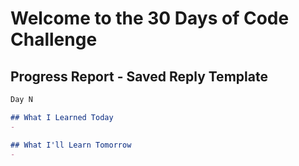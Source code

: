 # Welcome to the 30 Days of Code Challenge

## Progress Report - Saved Reply Template

```md
Day N

## What I Learned Today
- 

## What I'll Learn Tomorrow
- 

```